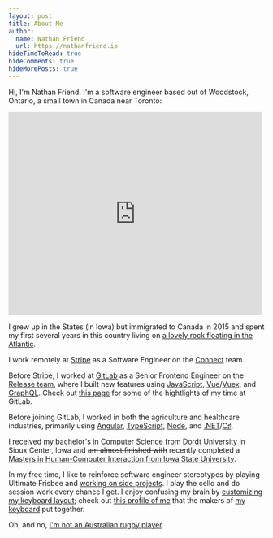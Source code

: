 ```yaml
---
layout: post
title: About Me
author:
  name: Nathan Friend
  url: https://nathanfriend.io
hideTimeToRead: true
hideComments: true
hideMorePosts: true
---
```


Hi, I'm Nathan Friend. I'm a software engineer based out of Woodstock, Ontario,
a small town in Canada near Toronto:

<iframe src="https://www.google.com/maps/embed?pb=!1m18!1m12!1m3!1d2981644.8965490493!2d-82.97926138765894!3d43.13051320032554!2m3!1f0!2f0!3f0!3m2!1i1024!2i768!4f13.1!3m3!1m2!1s0x882c1f4754bf53cd%3A0x5037b28c7231e90!2sWoodstock%2C%20ON!5e0!3m2!1sen!2sca!4v1579569136374!5m2!1sen!2sca" width="500" height="400" frameborder="0" style="border:0;" class="rounded" style="margin-bottom: 20px;"></iframe>

I grew up in the States (in Iowa) but immigrated to Canada in 2015 and spent my
first several years in this country living on [a lovely rock floating in the
Atlantic](https://goo.gl/maps/CJZM5Q2NDJragd4dA).

I work remotely at [Stripe](https://stripe.com/) as a Software Engineer on the
[Connect](https://stripe.com/connect) team.

Before Stripe, I worked at [GitLab](https://about.gitlab.com/) as a Senior
Frontend Engineer on the
[Release team](https://about.gitlab.com/handbook/engineering/development/ops/release/),
where I built new features using
[JavaScript](https://developer.mozilla.org/bm/docs/Web/JavaScript),
[Vue](https://vuejs.org/)/[Vuex](https://vuex.vuejs.org/), and
[GraphQL](https://graphql.org/). Check out [this page](/gitlab-contributions)
for some of the hightlights of my time at GitLab.

Before joining GitLab, I worked in both the agriculture and healthcare
industries, primarily using [Angular](https://angular.io/),
[TypeScript](https://www.typescriptlang.org/), [Node](https://nodejs.org/en/),
and
[.NET](https://www.microsoft.com/net/)/[C♯](<https://en.wikipedia.org/wiki/C_Sharp_(programming_language)>).

I received my bachelor's in Computer Science from [Dordt
University](https://www.dordt.edu/) in Sioux Center, Iowa and ~~am almost
finished with~~ recently completed a [Masters in Human-Computer Interaction from
Iowa State University](http://www.vrac.iastate.edu/hci/).

In my free time, I like to reinforce software engineer stereotypes by playing
Ultimate Frisbee and [working on side projects](/projects). I play the cello and
do session work every chance I get. I enjoy confusing my brain by [customizing
my keyboard
layout](https://gitlab.com/nfriend/qmk_firmware/tree/nfriend-ergodox-ez-layout/keyboards/ergodox_ez/keymaps/nfriend);
check out [this profile of me](https://people.ergodox-ez.com/nathan-friend/)
that the makers of [my keyboard](https://ergodox-ez.com/) put together.

Oh, and no, [I'm not an Australian rugby
player](https://en.wikipedia.org/wiki/Nathan_Friend).
